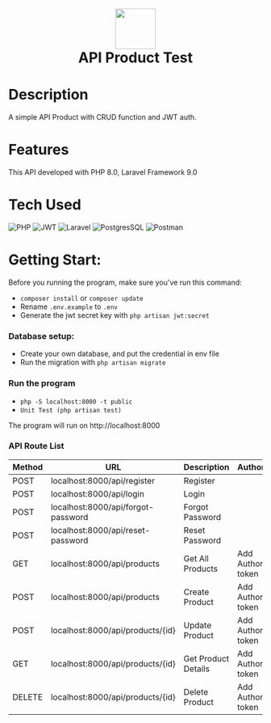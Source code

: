 <div align="center">
      <h1> <img src="https://thumbs.dreamstime.com/z/product-icon-symbol-creative-sign-quality-control-icons-collection-filled-flat-computer-mobile-illustration-logo-150923733.jpg" width="80px"><br/>API Product Test</h1>
     </div>


# Description
A simple API Product with CRUD function and JWT auth.

# Features
This API developed with PHP 8.0, Laravel Framework 9.0
 
# Tech Used
 ![PHP](https://img.shields.io/badge/php-%23777BB4.svg?style=for-the-badge&logo=php&logoColor=white) ![JWT](https://img.shields.io/badge/JWT-black?style=for-the-badge&logo=JSON%20web%20tokens) ![Laravel](https://img.shields.io/badge/laravel-%23FF2D20.svg?style=for-the-badge&logo=laravel&logoColor=white) ![PostgresSQL](https://img.shields.io/badge/postgresql-%23316192.svg?&style=for-the-badge&logo=postgresql&logoColor=white) ![Postman](https://img.shields.io/badge/Postman-FF6C37?style=for-the-badge&logo=postman&logoColor=white)
      
# Getting Start:
Before you running the program, make sure you've run this command:
- `composer install` or `composer update`
-  Rename `.env.example` to `.env`
-  Generate the jwt secret key with `php artisan jwt:secret`

### Database setup:
- Create your own database, and put the credential in env file
- Run the migration with `php artisan migrate`

### Run the program
- `php -S localhost:8000 -t public`
- `Unit Test (php artisan test)`

The program will run on http://localhost:8000

### API Route List
| Method | URL                                      | Description           | Authorization           |
| ------ | ---------------------------------------- | --------------------- | ------------------------|
| POST   | localhost:8000/api/register              | Register              |                         |
| POST   | localhost:8000/api/login                 | Login                 |                         |
| POST   | localhost:8000/api/forgot-password       | Forgot Password       |                         |
| POST   | localhost:8000/api/reset-password        | Reset Password        |                         |
| GET    | localhost:8000/api/products              | Get All Products      | Add Authorization token |
| POST   | localhost:8000/api/products              | Create Product        | Add Authorization token |
| POST   | localhost:8000/api/products/{id}         | Update Product        | Add Authorization token |
| GET    | localhost:8000/api/products/{id}         | Get Product Details   | Add Authorization token |
| DELETE | localhost:8000/api/products/{id}         | Delete Product        | Add Authorization token |
                  
